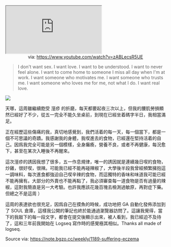 <iframe src="https://www.youtube.com/embed/zABLecsR5UE" allow="accelerometer; autoplay; clipboard-write; encrypted-media; gyroscope; picture-in-picture; web-share" referrerpolicy="strict-origin-when-cross-origin" allowfullscreen></iframe>
<center>via: <a href='https://www.youtube.com/watch?v=zABLecsR5UE' target='_blank' class='external-link'>https://www.youtube.com/watch?v=zABLecsR5UE</a></center>

 > I don't want sex. I want love. I want to be understood. I want to never feel alone. I want to come home to someone I miss all day when I'm at work. I want someone who motivates me. I want someone who trusts me. I want someone who loves me for me, not what I do. I want real love.

![](https://twitter.com/DontAskMeBitch2/status/1523617622369062914)

天哪，這周雖繼續飽受 溼疹 的折磨，每天都要起夜三次以上，但我的腰肌勞損顯然已經好了不少，從五一完全不能久坐桌前，到現在已經坐着碼字半日，我相當滿足。

正在經歷這些傷痛的我，真切地感覺到，我們活着的每一天，每一個當下，都是一個不可思議的奇蹟。我感謝我的身體，我喫進去的食物，已經還在堅持活着的自己。因爲我完全可能是另一個模樣，全身癱瘓，營養不良，或者不再健康，每況愈下，甚至在某次入睡後不再醒來。

這次溼疹的誘因我想了很多，五一作息規律，唯一的誘因就是連續幾日喫的食物，炒雞，很好喫，很辣。可能我已經不能再碰辣椒了，大學後半段我曾經頻繁擁抱這一調味料，每次進食都強迫自己喫辛辣的食物，而這獨特的香味和味道我可能已經不能再擁有。大部分的外賣也不能再點了，我必須審查每一道食物是否有過量的辣椒，這對我簡直是另一大考驗。也許我應該花幾百塊去檢測過敏原，再對症下藥。但總之不是這周 ）

這周的表達欲也很充足，因爲自己在摸魚的時候，成功地把 GA 自動化發佈添加到了 SOUL 倉庫，這樣我公開的筆記也終於能通過瀏覽器訪問了。這讓我覺得，當下的我敲下的每一段文字，都會在提交後顯示出來，被人看到，我已經迫不及待了，這和三年前我開始在 Logseq 寫作時的感覺極其相似。Thanks all made of logseq.

Source via: https://note.bgzo.cc/weekly/1189-suffering-eczema